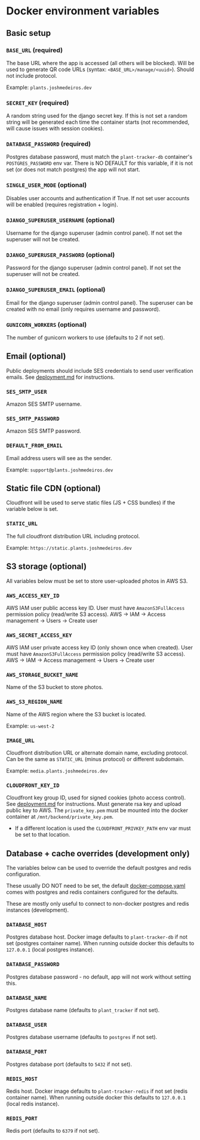 # Docker environment variables

## Basic setup

### `BASE_URL` (required)

The base URL where the app is accessed (all others will be blocked).
Will be used to generate QR code URLs (syntax: `<BASE_URL>/manage/<uuid>`).
Should not include protocol.

Example: `plants.joshmedeiros.dev`

### `SECRET_KEY` (required)

A random string used for the django secret key.
If this is not set a random string will be generated each time the container starts (not recommended, will cause issues with session cookies).

### `DATABASE_PASSWORD` (required)

Postgres database password, must match the `plant-tracker-db` container's `POSTGRES_PASSWORD` env var.
There is NO DEFAULT for this variable, if it is not set (or does not match postgres) the app will not start.

### `SINGLE_USER_MODE` (optional)

Disables user accounts and authentication if True.
If not set user accounts will be enabled (requires registration + login).

### `DJANGO_SUPERUSER_USERNAME` (optional)

Username for the django superuser (admin control panel).
If not set the superuser will not be created.

### `DJANGO_SUPERUSER_PASSWORD` (optional)

Password for the django superuser (admin control panel).
If not set the superuser will not be created.

### `DJANGO_SUPERUSER_EMAIL` (optional)

Email for the django superuser (admin control panel).
The superuser can be created with no email (only requires username and password).

### `GUNICORN_WORKERS` (optional)

The number of gunicorn workers to use (defaults to 2 if not set).



## Email (optional)

Public deployments should include SES credentials to send user verification emails.
See [deployment.md](docs/deployment.md#Email) for instructions.

### `SES_SMTP_USER`

Amazon SES SMTP username.

### `SES_SMTP_PASSWORD`

Amazon SES SMTP password.

### `DEFAULT_FROM_EMAIL`

Email address users will see as the sender.

Example: `support@plants.joshmedeiros.dev`



## Static file CDN (optional)

Cloudfront will be used to serve static files (JS + CSS bundles) if the variable below is set.

### `STATIC_URL`

The full cloudfront distribution URL including protocol.

Example: `https://static.plants.joshmedeiros.dev`



## S3 storage (optional)

All variables below must be set to store user-uploaded photos in AWS S3.

### `AWS_ACCESS_KEY_ID`

AWS IAM user public access key ID.
User must have `AmazonS3FullAccess` permission policy (read/write S3 access).
AWS -> IAM -> Access management -> Users -> Create user

### `AWS_SECRET_ACCESS_KEY`

AWS IAM user private access key ID (only shown once when created).
User must have `AmazonS3FullAccess` permission policy (read/write S3 access).
AWS -> IAM -> Access management -> Users -> Create user

### `AWS_STORAGE_BUCKET_NAME`

Name of the S3 bucket to store photos.

### `AWS_S3_REGION_NAME`

Name of the AWS region where the S3 bucket is located.

Example: `us-west-2`

### `IMAGE_URL`

Cloudfront distribution URL or alternate domain name, excluding protocol.
Can be the same as `STATIC_URL` (minus protocol) or different subdomain.

Example: `media.plants.joshmedeiros.dev`

### `CLOUDFRONT_KEY_ID`

Cloudfront key group ID, used for signed cookies (photo access control).
See [deployment.md](docs/deployment.md) for instructions.
Must generate rsa key and upload public key to AWS. The `private_key.pem` must be mounted into the docker container at `/mnt/backend/private_key.pem`.
- If a different location is used the `CLOUDFRONT_PRIVKEY_PATH` env var must be set to that location.



## Database + cache overrides (development only)

The variables below can be used to override the default postgres and redis configuration.

These usually DO NOT need to be set, the default [docker-compose.yaml](docker/docker-compose.yaml) comes with postgres and redis containers configured for the defaults.

These are mostly only useful to connect to non-docker postgres and redis instances (development).

### `DATABASE_HOST`

Postgres database host.
Docker image defaults to `plant-tracker-db` if not set (postgres container name).
When running outside docker this defaults to `127.0.0.1` (local postgres instance).

### `DATABASE_PASSWORD`

Postgres database password - no default, app will not work without setting this.

### `DATABASE_NAME`

Postgres database name (defaults to `plant_tracker` if not set).

### `DATABASE_USER`

Postgres database username (defaults to `postgres` if not set).

### `DATABASE_PORT`

Postgres database port (defaults to `5432` if not set).

### `REDIS_HOST`

Redis host.
Docker image defaults to `plant-tracker-redis` if not set (redis container name).
When running outside docker this defaults to `127.0.0.1` (local redis instance).

### `REDIS_PORT`

Redis port (defaults to `6379` if not set).
